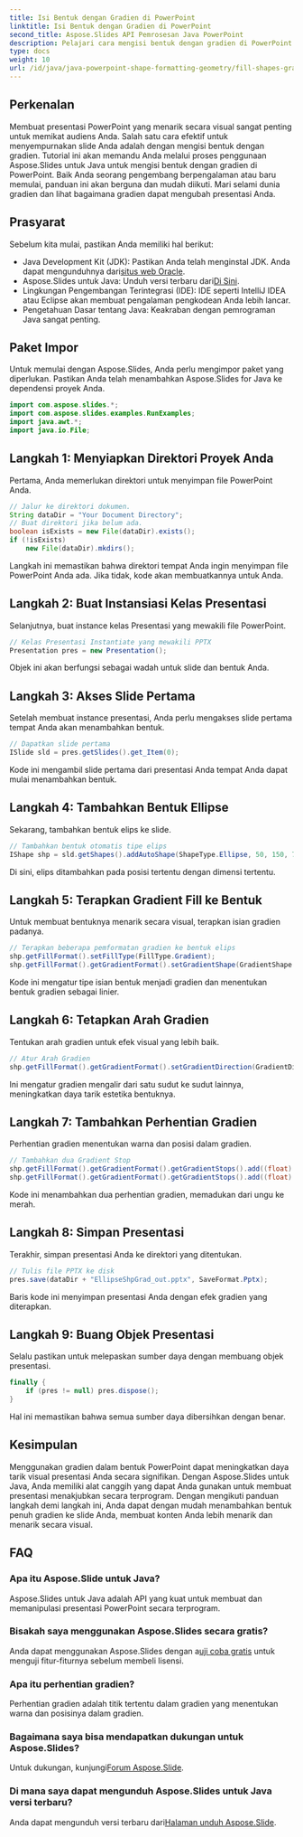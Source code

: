 ```yaml
---
title: Isi Bentuk dengan Gradien di PowerPoint
linktitle: Isi Bentuk dengan Gradien di PowerPoint
second_title: Aspose.Slides API Pemrosesan Java PowerPoint
description: Pelajari cara mengisi bentuk dengan gradien di PowerPoint menggunakan Aspose.Slides untuk Java dengan panduan langkah demi langkah yang mendetail ini.
type: docs
weight: 10
url: /id/java/java-powerpoint-shape-formatting-geometry/fill-shapes-gradient-powerpoint/
---
```

## Perkenalan
Membuat presentasi PowerPoint yang menarik secara visual sangat penting untuk memikat audiens Anda. Salah satu cara efektif untuk menyempurnakan slide Anda adalah dengan mengisi bentuk dengan gradien. Tutorial ini akan memandu Anda melalui proses penggunaan Aspose.Slides untuk Java untuk mengisi bentuk dengan gradien di PowerPoint. Baik Anda seorang pengembang berpengalaman atau baru memulai, panduan ini akan berguna dan mudah diikuti. Mari selami dunia gradien dan lihat bagaimana gradien dapat mengubah presentasi Anda.
## Prasyarat
Sebelum kita mulai, pastikan Anda memiliki hal berikut:
-  Java Development Kit (JDK): Pastikan Anda telah menginstal JDK. Anda dapat mengunduhnya dari[situs web Oracle](https://www.oracle.com/java/technologies/javase-downloads.html).
-  Aspose.Slides untuk Java: Unduh versi terbaru dari[Di Sini](https://releases.aspose.com/slides/java/).
- Lingkungan Pengembangan Terintegrasi (IDE): IDE seperti IntelliJ IDEA atau Eclipse akan membuat pengalaman pengkodean Anda lebih lancar.
- Pengetahuan Dasar tentang Java: Keakraban dengan pemrograman Java sangat penting.
## Paket Impor
Untuk memulai dengan Aspose.Slides, Anda perlu mengimpor paket yang diperlukan. Pastikan Anda telah menambahkan Aspose.Slides for Java ke dependensi proyek Anda.
```java
import com.aspose.slides.*;
import com.aspose.slides.examples.RunExamples;
import java.awt.*;
import java.io.File;
```
## Langkah 1: Menyiapkan Direktori Proyek Anda
Pertama, Anda memerlukan direktori untuk menyimpan file PowerPoint Anda.
```java
// Jalur ke direktori dokumen.
String dataDir = "Your Document Directory";
// Buat direktori jika belum ada.
boolean isExists = new File(dataDir).exists();
if (!isExists)
	new File(dataDir).mkdirs();
```
Langkah ini memastikan bahwa direktori tempat Anda ingin menyimpan file PowerPoint Anda ada. Jika tidak, kode akan membuatkannya untuk Anda.
## Langkah 2: Buat Instansiasi Kelas Presentasi
Selanjutnya, buat instance kelas Presentasi yang mewakili file PowerPoint.
```java
// Kelas Presentasi Instantiate yang mewakili PPTX
Presentation pres = new Presentation();
```
Objek ini akan berfungsi sebagai wadah untuk slide dan bentuk Anda.
## Langkah 3: Akses Slide Pertama
Setelah membuat instance presentasi, Anda perlu mengakses slide pertama tempat Anda akan menambahkan bentuk.
```java
// Dapatkan slide pertama
ISlide sld = pres.getSlides().get_Item(0);
```
Kode ini mengambil slide pertama dari presentasi Anda tempat Anda dapat mulai menambahkan bentuk.
## Langkah 4: Tambahkan Bentuk Ellipse
Sekarang, tambahkan bentuk elips ke slide.
```java
// Tambahkan bentuk otomatis tipe elips
IShape shp = sld.getShapes().addAutoShape(ShapeType.Ellipse, 50, 150, 75, 150);
```
Di sini, elips ditambahkan pada posisi tertentu dengan dimensi tertentu.
## Langkah 5: Terapkan Gradient Fill ke Bentuk
Untuk membuat bentuknya menarik secara visual, terapkan isian gradien padanya.
```java
// Terapkan beberapa pemformatan gradien ke bentuk elips
shp.getFillFormat().setFillType(FillType.Gradient);
shp.getFillFormat().getGradientFormat().setGradientShape(GradientShape.Linear);
```
Kode ini mengatur tipe isian bentuk menjadi gradien dan menentukan bentuk gradien sebagai linier.
## Langkah 6: Tetapkan Arah Gradien
Tentukan arah gradien untuk efek visual yang lebih baik.
```java
// Atur Arah Gradien
shp.getFillFormat().getGradientFormat().setGradientDirection(GradientDirection.FromCorner2);
```
Ini mengatur gradien mengalir dari satu sudut ke sudut lainnya, meningkatkan daya tarik estetika bentuknya.
## Langkah 7: Tambahkan Perhentian Gradien
Perhentian gradien menentukan warna dan posisi dalam gradien.
```java
// Tambahkan dua Gradient Stop
shp.getFillFormat().getGradientFormat().getGradientStops().add((float) 1.0, new Color(PresetColor.Purple));
shp.getFillFormat().getGradientFormat().getGradientStops().add((float) 0, Color.RED);
```
Kode ini menambahkan dua perhentian gradien, memadukan dari ungu ke merah.
## Langkah 8: Simpan Presentasi
Terakhir, simpan presentasi Anda ke direktori yang ditentukan.
```java
// Tulis file PPTX ke disk
pres.save(dataDir + "EllipseShpGrad_out.pptx", SaveFormat.Pptx);
```
Baris kode ini menyimpan presentasi Anda dengan efek gradien yang diterapkan.
## Langkah 9: Buang Objek Presentasi
Selalu pastikan untuk melepaskan sumber daya dengan membuang objek presentasi.
```java
finally {
	if (pres != null) pres.dispose();
}
```
Hal ini memastikan bahwa semua sumber daya dibersihkan dengan benar.
## Kesimpulan
Menggunakan gradien dalam bentuk PowerPoint dapat meningkatkan daya tarik visual presentasi Anda secara signifikan. Dengan Aspose.Slides untuk Java, Anda memiliki alat canggih yang dapat Anda gunakan untuk membuat presentasi menakjubkan secara terprogram. Dengan mengikuti panduan langkah demi langkah ini, Anda dapat dengan mudah menambahkan bentuk penuh gradien ke slide Anda, membuat konten Anda lebih menarik dan menarik secara visual.
## FAQ
### Apa itu Aspose.Slide untuk Java?
Aspose.Slides untuk Java adalah API yang kuat untuk membuat dan memanipulasi presentasi PowerPoint secara terprogram.
### Bisakah saya menggunakan Aspose.Slides secara gratis?
 Anda dapat menggunakan Aspose.Slides dengan a[uji coba gratis](https://releases.aspose.com/) untuk menguji fitur-fiturnya sebelum membeli lisensi.
### Apa itu perhentian gradien?
Perhentian gradien adalah titik tertentu dalam gradien yang menentukan warna dan posisinya dalam gradien.
### Bagaimana saya bisa mendapatkan dukungan untuk Aspose.Slides?
 Untuk dukungan, kunjungi[Forum Aspose.Slide](https://forum.aspose.com/c/slides/11).
### Di mana saya dapat mengunduh Aspose.Slides untuk Java versi terbaru?
 Anda dapat mengunduh versi terbaru dari[Halaman unduh Aspose.Slide](https://releases.aspose.com/slides/java/).